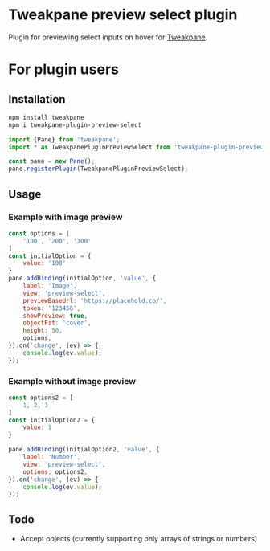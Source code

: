 # Tweakpane preview select plugin

Plugin for previewing select inputs on hover for [Tweakpane](https://tweakpane.github.io/docs/).

# For plugin users

## Installation

```bash
npm install tweakpane
npm i tweakpane-plugin-preview-select
```

```js
import {Pane} from 'tweakpane';
import * as TweakpanePluginPreviewSelect from 'tweakpane-plugin-preview-select';

const pane = new Pane();
pane.registerPlugin(TweakpanePluginPreviewSelect);
```

## Usage

### Example with image preview

```js
const options = [
	'100', '200', '300'
]
const initialOption = {
	value: '100'
}
pane.addBinding(initialOption, 'value', {
	label: 'Image',
	view: 'preview-select',
	previewBaseUrl: 'https://placehold.co/',
	token: '123456',
	showPreview: true,
	objectFit: 'cover',
	height: 50,
	options,
}).on('change', (ev) => {
	console.log(ev.value);
});
```

### Example without image preview

```js
const options2 = [
	1, 2, 3
]
const initialOption2 = {
	value: 1
}

pane.addBinding(initialOption2, 'value', {
	label: 'Number',
	view: 'preview-select',
	options: options2,
}).on('change', (ev) => {
	console.log(ev.value);
});
```

## Todo

- Accept objects (currently supporting only arrays of strings or numbers)
